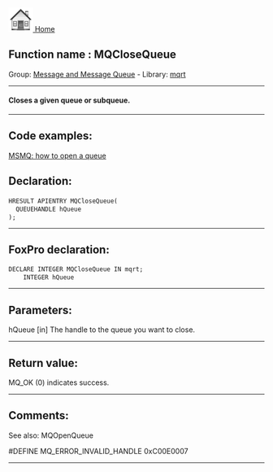 [<img src="../../images/home.png"> Home ](https://github.com/VFPX/Win32API)  

## Function name : MQCloseQueue
Group: [Message and Message Queue](../../functions_group.md#Message_and_Message_Queue)  -  Library: [mqrt](../../../libraries.md#mqrt)  
***  


#### Closes a given queue or subqueue.
***  


## Code examples:
[MSMQ: how to open a queue](../../samples/sample_603.md)  

## Declaration:
```foxpro  
HRESULT APIENTRY MQCloseQueue(
  QUEUEHANDLE hQueue
);  
```  
***  


## FoxPro declaration:
```foxpro  
DECLARE INTEGER MQCloseQueue IN mqrt;
	INTEGER hQueue  
```  
***  


## Parameters:
hQueue
[in] The handle to the queue you want to close.  
***  


## Return value:
MQ_OK (0) indicates success.  
***  


## Comments:
See also: MQOpenQueue   
  
#DEFINE MQ_ERROR_INVALID_HANDLE 0xC00E0007  
  
***  

